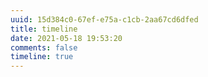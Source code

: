 ```yaml
---
uuid: 15d384c0-67ef-e75a-c1cb-2aa67cd6dfed
title: timeline
date: 2021-05-18 19:53:20
comments: false
timeline: true
---
```

